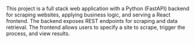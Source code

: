 <!-- Use this file to provide workspace-specific custom instructions to Copilot. For more details, visit https://code.visualstudio.com/docs/copilot/copilot-customization#_use-a-githubcopilotinstructionsmd-file -->

This project is a full stack web application with a Python (FastAPI) backend for scraping websites, applying business logic, and serving a React frontend. The backend exposes REST endpoints for scraping and data retrieval. The frontend allows users to specify a site to scrape, trigger the process, and view results.
